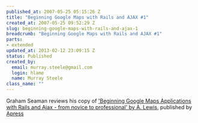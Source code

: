 ```yaml
--- 
published_at: 2007-05-25 05:15:26 Z
title: "Beginning Google Maps with Rails and AJAX #1"
created_at: 2007-05-25 09:52:29 Z
slug: beginning-google-maps-with-rails-and-ajax-1
breadcrumb: "Beginning Google Maps with Rails and AJAX #1"
parts: 
- extended
updated_at: 2013-02-12 23:09:15 Z
status: Published
created_by: 
  email: murray.steele@gmail.com
  login: hlame
  name: Murray Steele
class_name: ""
---
```


Graham Seaman reviews his copy of ['Beginning Google Maps Applications with Rails and Ajax - from novice to
professional' by A. Lewis](http://www.amazon.co.uk/Beginning-Google-Maps-Applications-Rails/dp/1590597877/ref=sr_1_2/203-7531475-6650320?ie=UTF8&s=books&qid=1180086616&sr=1-2),  published by [Apress](http://www.apress.com/)


